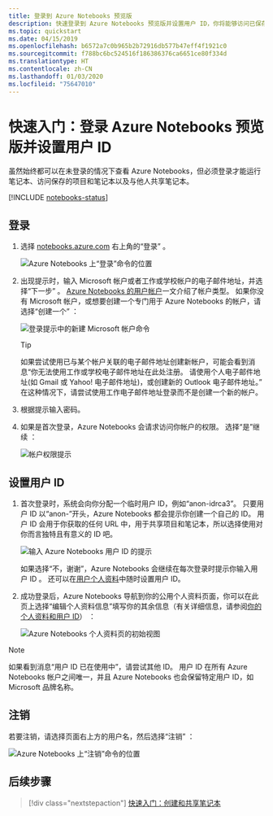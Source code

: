 ```yaml
---
title: 登录到 Azure Notebooks 预览版
description: 快速登录到 Azure Notebooks 预览版并设置用户 ID，你将能够访问已保存的项目并与他人共享笔记本。
ms.topic: quickstart
ms.date: 04/15/2019
ms.openlocfilehash: b6572a7c0b965b2b72916db577b47eff4f1921c0
ms.sourcegitcommit: f788bc6bc524516f186386376ca6651ce80f334d
ms.translationtype: HT
ms.contentlocale: zh-CN
ms.lasthandoff: 01/03/2020
ms.locfileid: "75647010"
---
```

# <a name="quickstart-sign-in-and-set-a-user-id-for-azure-notebooks-preview"></a>快速入门：登录 Azure Notebooks 预览版并设置用户 ID

虽然始终都可以在未登录的情况下查看 Azure Notebooks，但必须登录才能运行笔记本、访问保存的项目和笔记本以及与他人共享笔记本。

[!INCLUDE [notebooks-status](../../includes/notebooks-status.md)]

## <a name="sign-in"></a>登录

1. 选择 [notebooks.azure.com](https://notebooks.azure.com/) 右上角的“登录”  。

    ![Azure Notebooks 上“登录”命令的位置](media/accounts/sign-in-command.png)

1. 出现提示时，输入 Microsoft 帐户或者工作或学校帐户的电子邮件地址，并选择“下一步”  。 [Azure Notebooks 的用户帐户](azure-notebooks-user-account.md)一文介绍了帐户类型。 如果你没有 Microsoft 帐户，或想要创建一个专门用于 Azure Notebooks 的帐户，请选择“创建一个”  ：

    ![登录提示中的新建 Microsoft 帐户命令](media/accounts/create-new-microsoft-account.png)

    > [!Tip]
    > 如果尝试使用已与某个帐户关联的电子邮件地址创建新帐户，可能会看到消息“你无法使用工作或学校电子邮件地址在此处注册。 请使用个人电子邮件地址(如 Gmail 或 Yahoo! 电子邮件地址)，或创建新的 Outlook 电子邮件地址。” 在这种情况下，请尝试使用工作电子邮件地址登录而不是创建一个新的帐户。

1. 根据提示输入密码。

1. 如果是首次登录，Azure Notebooks 会请求访问你帐户的权限。 选择“是”继续  ：

    ![帐户权限提示](media/accounts/account-permission-prompt.png)

## <a name="set-a-user-id"></a>设置用户 ID

1. 首次登录时，系统会向你分配一个临时用户 ID，例如“anon-idrca3”。 只要用户 ID 以“anon-”开头，Azure Notebooks 都会提示你创建一个自己的 ID。 用户 ID 会用于你获取的任何 URL 中，用于共享项目和笔记本，所以选择使用对你而言独特且有意义的 ID 吧。

    ![输入 Azure Notebooks 用户 ID 的提示](media/accounts/create-user-id.png)

    如果选择“不，谢谢”，Azure Notebooks 会继续在每次登录时提示你输入用户 ID  。 还可以在[用户个人资料](azure-notebooks-user-profile.md)中随时设置用户 ID。

1. 成功登录后，Azure Notebooks 导航到你的公用个人资料页面，你可以在此页上选择“编辑个人资料信息”填写你的其余信息（有关详细信息，请参阅[你的个人资料和用户 ID](azure-notebooks-user-profile.md)）  ：

    ![Azure Notebooks 个人资料页的初始视图](media/accounts/profile-page-new.png)

> [!NOTE]
> 如果看到消息“用户 ID 已在使用中”，请尝试其他 ID。 用户 ID 在所有 Azure Notebooks 帐户之间唯一，并且 Azure Notebooks 也会保留特定用户 ID，如 Microsoft 品牌名称。

## <a name="sign-out"></a>注销

若要注销，请选择页面右上方的用户名，然后选择“注销”  ：

![Azure Notebooks 上“注销”命令的位置](media/accounts/sign-out-command.png)

## <a name="next-steps"></a>后续步骤

> [!div class="nextstepaction"]
> [快速入门：创建和共享笔记本](quickstart-create-share-jupyter-notebook.md)
